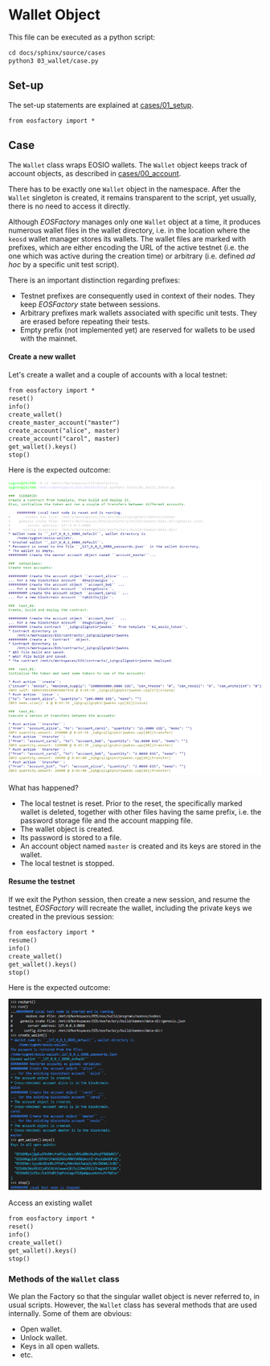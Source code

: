 # Wallet Object

This file can be executed as a python script:
```
cd docs/sphinx/source/cases
python3 03_wallet/case.py
```

## Set-up

The set-up statements are explained at [cases/01_setup](../cases/01_setup/case.html).

```
from eosfactory import *
```

## Case

The `Wallet` class wraps EOSIO wallets. The `Wallet` object keeps track of account objects, as described in [cases/00_account](../cases/00_account/case.html).

There has to be exactly one `Wallet` object in the namespace. After the `Wallet` singleton is created, it remains transparent to the script, yet usually, there is no need to access it directly.

Although *EOSFactory* manages only one `Wallet` object at a time, it produces numerous wallet files in the wallet directory, i.e. in the location where the `keosd` wallet manager stores its wallets. The wallet files are marked with prefixes, which are either encoding the URL of the active testnet (i.e. the one which was active during the creation time) or arbitrary  (i.e. defined *ad hoc* by a specific unit test script).

There is an important distinction regarding prefixes:

* Testnet prefixes are consequently used in context of their nodes. They keep *EOSFactory* state between sessions.
* Arbitrary prefixes mark wallets associated with specific unit tests. They are erased before repeating their tests.
* Empty prefix (not implemented yet) are reserved for wallets to be used with the mainnet.

#### Create a new wallet

Let's create a wallet and a couple of accounts with a local testnet:

```
from eosfactory import *
reset()
info()
create_wallet()
create_master_account("master")
create_account("alice", master)
create_account("carol", master)
get_wallet().keys()
stop()
```

Here is the expected outcome:

![local_wallet](./img/untitled2.png)

What has happened?

* The local testnet is reset. Prior to the reset, the specifically marked wallet is deleted, together with other files having the same prefix, i.e. the password storage file and the account mapping file.
* The wallet object is created.
* Its password is stored to a file.
* An account object named `master` is created and its keys are stored in the wallet.
* The local testnet is stopped.

#### Resume the testnet

If we exit the Python session, then create a new session, and resume the testnet, *EOSFactory* will recreate the wallet, including the private keys we created in the previous session:

```
from eosfactory import *
resume()
info()
create_wallet()
get_wallet().keys()
stop()
```

Here is the expected outcome:

![local_wallet_reopen](./img/02.png)

Access an existing wallet

```
from eosfactory import *
reset()
info()
create_wallet()
get_wallet().keys()
stop()
```



### Methods of the `Wallet` class

We plan the Factory so that the singular wallet object is never referred to, in usual scripts. However, the `Wallet` class has several methods that are used internally. Some of them are obvious:

* Open wallet.
* Unlock wallet.
* Keys in all open wallets.
* etc.
